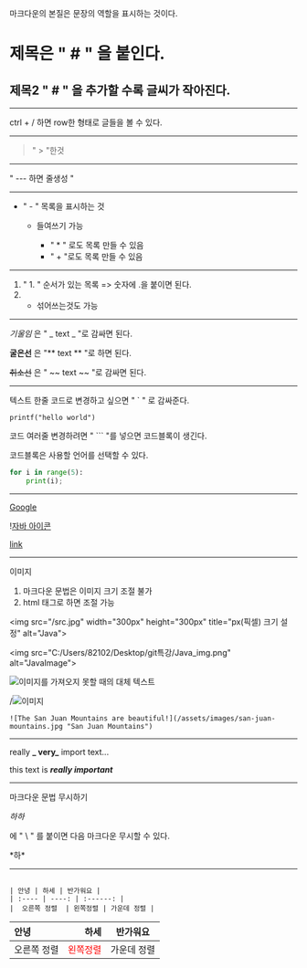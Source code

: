 마크다운의 본질은 문장의 역할을 표시하는 것이다.

# 제목은 " # " 을 붙인다.

## 제목2 " # " 을 추가할 수록 글씨가 작아진다.

---

ctrl + / 하면 row한 형태로 글들을 볼 수 있다.

---

> " > "한것

---

" --- 하면 줄생성 "

---

- " - " 목록을 표시하는 것

  - 들여쓰기 가능

    - " \* " 로도 목록 만들 수 있음

    * " + "로도 목록 만들 수 있음

---

1. " 1. " 순서가 있는 목록 => 숫자에 .을 붙이면 된다.
2. - 섞어쓰는것도 가능

---

_기울임_ 은 " _ text _ "로 감싸면 된다.

**굴은선** 은 "** text ** "로 하면 된다.

~~취소선~~ 은 " ~~ text ~~ "로 감싸면 된다.

---

텍스트 한줄 코드로 변경하고 싶으면 " ` " 로 감싸준다.

`printf("hello world")`

코드 여러줄 변경하려면 " ``` "를 넣으면 코드블록이 생긴다.

코드블록은 사용할 언어를 선택할 수 있다.

```python
for i in range(5):
	print(i);

```

---

[Google](http://google.com, "google link")

\![자바 아이콘](https://www.example.com/my%20great%20page)

[link](https://www.example.com/my%20great%20page)

---

이미지

1. 마크다운 문법은 이미지 크기 조절 불가
2. html 태그로 하면 조절 가능 



\<img src="/src.jpg" width="300px" height="300px" title="px(픽셀) 크기 설정" alt="Java">

\<img src="C:/Users/82102/Desktop/git특강/Java_img.png" alt="JavaImage">

![이미지를 가져오지 못할 때의 대체 텍스트](이미지경로)

/![이미지](./images/imageName.png)

```
![The San Juan Mountains are beautiful!](/assets/images/san-juan-mountains.jpg "San Juan Mountains")
```

---

really **_ very_** import text...

this text is **_really important_**

---

마크다운 문법 무시하기

_하하_

에 " \ " 를 붙이면 다음 마크다운 무시할 수 있다.

\*하\*

---

```

| 안녕 | 하세 | 반가워요 |
| :---- | ----: | :------: |
|  오른쪽 정렬  | 왼쪽정렬 | 가운데 정렬 |
```

| 안녕        |                                    하세 |  반가워요   |
| :---------- | --------------------------------------: | :---------: |
| 오른쪽 정렬 | <span style="color:red">왼쪽정렬</span> | 가운데 정렬 |
